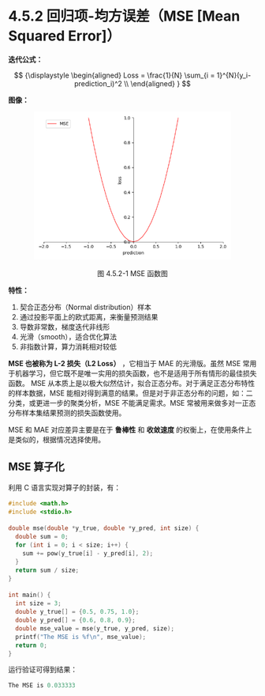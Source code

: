 
# 4.5.2 回归项-均方误差（MSE [Mean Squared Error]）

**迭代公式：**

$$
{\displaystyle 
 \begin{aligned}
   Loss = \frac{1}{N} \sum_{i = 1}^{N}(y_i-prediction_i)^2 \\
 \end{aligned}
}
$$

**图像：**

<center>
<figure>
   <img  
      width = "400" height = "300"
      src="../../Pictures/MSE.png" alt="">
    <figcaption>
      <p>图 4.5.2-1 MSE 函数图</p>
   </figcaption>
</figure>
</center>

**特性：**

1. 契合正态分布（Normal distribution）样本
2. 通过投影平面上的欧式距离，来衡量预测结果
3. 导数非常数，梯度迭代非线形
4. 光滑（smooth），适合优化算法
5. 非指数计算，算力消耗相对较低

**MSE 也被称为 L-2 损失（L2 Loss）** ，它相当于 MAE 的光滑版。虽然 MSE 常用于机器学习，但它既不是唯一实用的损失函数，也不是适用于所有情形的最佳损失函数。 MSE 从本质上是以极大似然估计，拟合正态分布。对于满足正态分布特性的样本数据，MSE 能相对得到满意的结果。但是对于非正态分布的问题，如：二分类，或更进一步的聚类分析，MSE 不能满足需求。MSE 常被用来做多对一正态分布样本集结果预测的损失函数使用。

MSE 和 MAE 对应差异主要是在于 **鲁棒性** 和 **收敛速度** 的权衡上，在使用条件上是类似的，根据情况选择使用。

## **MSE 算子化**

利用 C 语言实现对算子的封装，有：

```C
#include <math.h>
#include <stdio.h>

double mse(double *y_true, double *y_pred, int size) {
  double sum = 0;
  for (int i = 0; i < size; i++) {
    sum += pow(y_true[i] - y_pred[i], 2);
  }
  return sum / size;
}

int main() {
  int size = 3;
  double y_true[] = {0.5, 0.75, 1.0};
  double y_pred[] = {0.6, 0.8, 0.9};
  double mse_value = mse(y_true, y_pred, size);
  printf("The MSE is %f\n", mse_value);
  return 0;
}
```

运行验证可得到结果：

```C
The MSE is 0.033333
```


[ref]: References_4.md